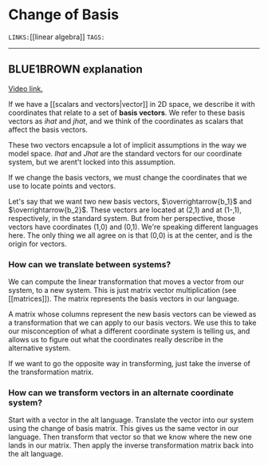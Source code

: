 # Change of Basis
`LINKS:`[[linear algebra]]
`TAGS:`

---
## BLUE1BROWN explanation
[Video link. ](https://www.youtube.com/watch?v=P2LTAUO1TdA&list=PLZHQObOWTQDPD3MizzM2xVFitgF8hE_ab&index=13)

If we have a [[scalars and vectors|vector]] in 2D space, we describe it with coordinates that relate to a set of **basis vectors**. We refer to these basis vectors as *ihat* and *jhat*, and we think of the coordinates as scalars that affect the basis vectors. 

These two vectors encapsule a lot of implicit assumptions in the way we model space. *Ihat* and *Jhat* are the standard vectors for our coordinate system, but we arent't locked into this assumption. 

If we change the basis vectors, we must change the coordinates that we use to locate points and vectors. 

Let's say that we want two new basis vectors, $\overrightarrow{b_1}$ and $\overrightarrow{b_2}$. These vectors are located at (2,1) and at (1-,1), respectively, in the standard system. But from her perspective, those vectors have coordinates (1,0) and (0,1). We're speaking different languages here. The only thing we all agree on is that (0,0) is at the center, and is the origin for vectors. 

### How can we translate between systems? 
We can compute the linear transformation that moves a vector from our system, to a new system. This is just matrix vector multiplication (see [[matrices]]). The matrix represents the basis vectors in our language. 

A matrix whose columns represent the new basis vectors can be viewed as a transformation that we can apply to our basis vectors. We use this to take our misconception of what a different coordinate system is telling us, and allows us to figure out what the coordinates really describe in the alternative system. 

If we want to go the opposite way in transforming, just take the inverse of the transformation matrix. 

### How can we transform vectors in an alternate coordinate system?
Start with a vector in the alt language. Translate the vector into our system using the change of basis matrix. This gives us the same vector in our language. Then transform that vector so that we know where the new one lands in our matrix. Then apply the inverse transformation matrix back into the alt language. 